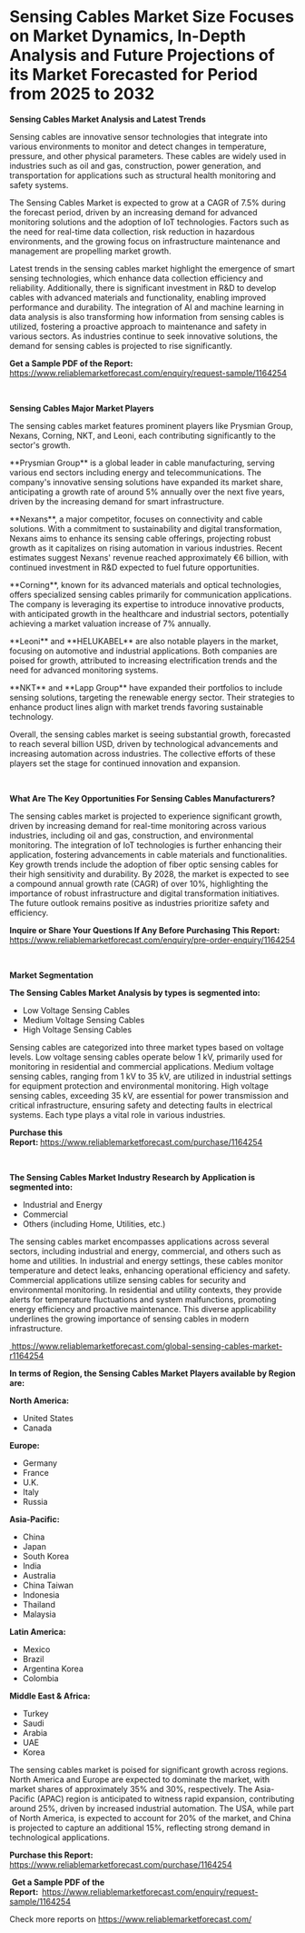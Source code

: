 <p><h1>Sensing Cables Market Size Focuses on Market Dynamics, In-Depth Analysis and Future Projections of its Market Forecasted for Period from 2025 to 2032</h1></p><p><strong>Sensing Cables Market Analysis and Latest Trends</strong></p>
<p><p>Sensing cables are innovative sensor technologies that integrate into various environments to monitor and detect changes in temperature, pressure, and other physical parameters. These cables are widely used in industries such as oil and gas, construction, power generation, and transportation for applications such as structural health monitoring and safety systems. </p><p>The Sensing Cables Market is expected to grow at a CAGR of 7.5% during the forecast period, driven by an increasing demand for advanced monitoring solutions and the adoption of IoT technologies. Factors such as the need for real-time data collection, risk reduction in hazardous environments, and the growing focus on infrastructure maintenance and management are propelling market growth.</p><p>Latest trends in the sensing cables market highlight the emergence of smart sensing technologies, which enhance data collection efficiency and reliability. Additionally, there is significant investment in R&D to develop cables with advanced materials and functionality, enabling improved performance and durability. The integration of AI and machine learning in data analysis is also transforming how information from sensing cables is utilized, fostering a proactive approach to maintenance and safety in various sectors. As industries continue to seek innovative solutions, the demand for sensing cables is projected to rise significantly.</p></p>
<p><strong>Get a Sample PDF of the Report:&nbsp;</strong> <a href="https://www.reliablemarketforecast.com/enquiry/request-sample/1164254?utm_campaign=2321&utm_medium=2&utm_source=Github&utm_content=ia&utm_term=12022025&utm_id=sensing-cables">https://www.reliablemarketforecast.com/enquiry/request-sample/1164254</a></p>
<p>&nbsp;</p>
<p><strong>Sensing Cables Major Market Players</strong></p>
<p><p>The sensing cables market features prominent players like Prysmian Group, Nexans, Corning, NKT, and Leoni, each contributing significantly to the sector's growth. </p><p>**Prysmian Group** is a global leader in cable manufacturing, serving various end sectors including energy and telecommunications. The company's innovative sensing solutions have expanded its market share, anticipating a growth rate of around 5% annually over the next five years, driven by the increasing demand for smart infrastructure.</p><p>**Nexans**, a major competitor, focuses on connectivity and cable solutions. With a commitment to sustainability and digital transformation, Nexans aims to enhance its sensing cable offerings, projecting robust growth as it capitalizes on rising automation in various industries. Recent estimates suggest Nexans' revenue reached approximately €6 billion, with continued investment in R&D expected to fuel future opportunities.</p><p>**Corning**, known for its advanced materials and optical technologies, offers specialized sensing cables primarily for communication applications. The company is leveraging its expertise to introduce innovative products, with anticipated growth in the healthcare and industrial sectors, potentially achieving a market valuation increase of 7% annually.</p><p>**Leoni** and **HELUKABEL** are also notable players in the market, focusing on automotive and industrial applications. Both companies are poised for growth, attributed to increasing electrification trends and the need for advanced monitoring systems.</p><p>**NKT** and **Lapp Group** have expanded their portfolios to include sensing solutions, targeting the renewable energy sector. Their strategies to enhance product lines align with market trends favoring sustainable technology.</p><p>Overall, the sensing cables market is seeing substantial growth, forecasted to reach several billion USD, driven by technological advancements and increasing automation across industries. The collective efforts of these players set the stage for continued innovation and expansion.</p></p>
<p>&nbsp;</p>
<p><strong>What Are The Key Opportunities For Sensing Cables Manufacturers?</strong></p>
<p><p>The sensing cables market is projected to experience significant growth, driven by increasing demand for real-time monitoring across various industries, including oil and gas, construction, and environmental monitoring. The integration of IoT technologies is further enhancing their application, fostering advancements in cable materials and functionalities. Key growth trends include the adoption of fiber optic sensing cables for their high sensitivity and durability. By 2028, the market is expected to see a compound annual growth rate (CAGR) of over 10%, highlighting the importance of robust infrastructure and digital transformation initiatives. The future outlook remains positive as industries prioritize safety and efficiency.</p></p>
<p><strong>Inquire or Share Your Questions If Any Before Purchasing This Report:</strong> <a href="https://www.reliablemarketforecast.com/enquiry/pre-order-enquiry/1164254?utm_campaign=2321&utm_medium=2&utm_source=Github&utm_content=ia&utm_term=12022025&utm_id=sensing-cables">https://www.reliablemarketforecast.com/enquiry/pre-order-enquiry/1164254</a></p>
<p>&nbsp;</p>
<p><strong>Market Segmentation</strong></p>
<p><strong>The Sensing Cables Market Analysis by types is segmented into:</strong></p>
<p><ul><li>Low Voltage Sensing Cables</li><li>Medium Voltage Sensing Cables</li><li>High Voltage Sensing Cables</li></ul></p>
<p><p>Sensing cables are categorized into three market types based on voltage levels. Low voltage sensing cables operate below 1 kV, primarily used for monitoring in residential and commercial applications. Medium voltage sensing cables, ranging from 1 kV to 35 kV, are utilized in industrial settings for equipment protection and environmental monitoring. High voltage sensing cables, exceeding 35 kV, are essential for power transmission and critical infrastructure, ensuring safety and detecting faults in electrical systems. Each type plays a vital role in various industries.</p></p>
<p><strong>Purchase this Report:&nbsp;</strong><a href="https://www.reliablemarketforecast.com/purchase/1164254?utm_campaign=2321&utm_medium=2&utm_source=Github&utm_content=ia&utm_term=12022025&utm_id=sensing-cables">https://www.reliablemarketforecast.com/purchase/1164254</a></p>
<p>&nbsp;</p>
<p><strong>The Sensing Cables Market Industry Research by Application is segmented into:</strong></p>
<p><ul><li>Industrial and Energy</li><li>Commercial</li><li>Others (including Home, Utilities, etc.)</li></ul></p>
<p><p>The sensing cables market encompasses applications across several sectors, including industrial and energy, commercial, and others such as home and utilities. In industrial and energy settings, these cables monitor temperature and detect leaks, enhancing operational efficiency and safety. Commercial applications utilize sensing cables for security and environmental monitoring. In residential and utility contexts, they provide alerts for temperature fluctuations and system malfunctions, promoting energy efficiency and proactive maintenance. This diverse applicability underlines the growing importance of sensing cables in modern infrastructure.</p></p>
<p><a href="https://www.reliablemarketforecast.com/global-sensing-cables-market-r1164254?utm_campaign=2321&utm_medium=2&utm_source=Github&utm_content=ia&utm_term=12022025&utm_id=sensing-cables">&nbsp;https://www.reliablemarketforecast.com/global-sensing-cables-market-r1164254</a></p>
<p><strong>In terms of Region, the Sensing Cables Market Players available by Region are:</strong></p>
<p>
    <p> <strong> North America: </strong>
        <ul>
            <li>United States</li>
            <li>Canada</li>
        </ul>
        </p> 
    <p> <strong> Europe: </strong>
        <ul>
            <li>Germany</li>
            <li>France</li>
            <li>U.K.</li>
            <li>Italy</li>
            <li>Russia</li>
        </ul>
        </p> 
    <p> <strong> Asia-Pacific: </strong>
        <ul>
            <li>China</li>
            <li>Japan</li>
            <li>South Korea</li>
            <li>India</li>
            <li>Australia</li>
            <li>China Taiwan</li>
            <li>Indonesia</li>
            <li>Thailand</li>
            <li>Malaysia</li>
        </ul>
        </p> 
    <p> <strong> Latin America: </strong>
        <ul>
            <li>Mexico</li>
            <li>Brazil</li>
            <li>Argentina Korea</li>
            <li>Colombia</li>
        </ul>
        </p> 
    <p> <strong> Middle East & Africa: </strong>
        <ul>
            <li>Turkey</li>
            <li>Saudi</li>
            <li>Arabia</li>
            <li>UAE</li>
            <li>Korea</li>
        </ul>
    </p>
    </p>
<p><p>The sensing cables market is poised for significant growth across regions. North America and Europe are expected to dominate the market, with market shares of approximately 35% and 30%, respectively. The Asia-Pacific (APAC) region is anticipated to witness rapid expansion, contributing around 25%, driven by increased industrial automation. The USA, while part of North America, is expected to account for 20% of the market, and China is projected to capture an additional 15%, reflecting strong demand in technological applications.</p></p>
<p><strong>Purchase this Report: </strong><a href="https://www.reliablemarketforecast.com/purchase/1164254?utm_campaign=2321&utm_medium=2&utm_source=Github&utm_content=ia&utm_term=12022025&utm_id=sensing-cables">https://www.reliablemarketforecast.com/purchase/1164254</a></p>
<p>&nbsp;<strong>Get a Sample PDF of the Report:&nbsp;&nbsp;</strong><a href="https://www.reliablemarketforecast.com/enquiry/request-sample/1164254?utm_campaign=2321&utm_medium=2&utm_source=Github&utm_content=ia&utm_term=12022025&utm_id=sensing-cables">https://www.reliablemarketforecast.com/enquiry/request-sample/1164254</a></p>
<p><strong></strong></p>
<p>Check more reports on <a href="https://www.reliablemarketforecast.com/?utm_campaign=2321&utm_medium=2&utm_source=Github&utm_content=ia&utm_term=12022025&utm_id=sensing-cables">https://www.reliablemarketforecast.com/</a></p>